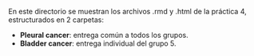 En este directorio se muestran los archivos .rmd y .html de la práctica 4, estructurados en 2 carpetas:
- **Pleural cancer**: entrega común a todos los grupos.
- **Bladder cancer**: entrega individual del grupo 5.
